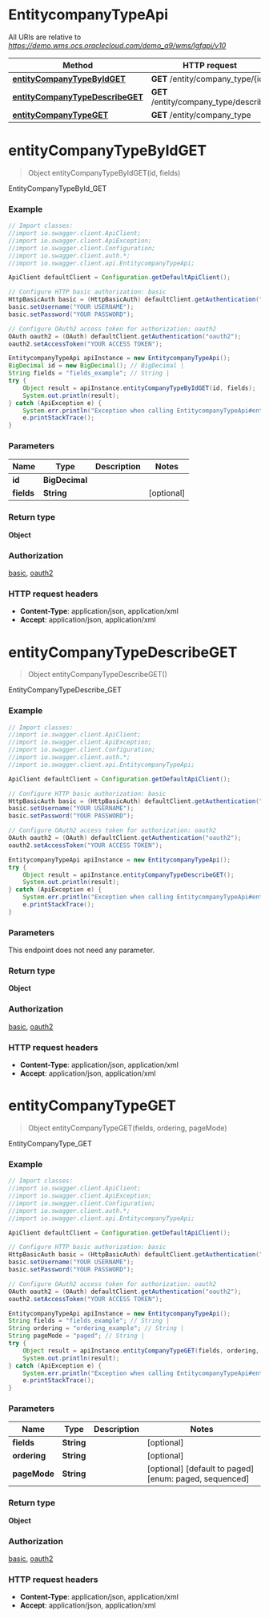 # EntitycompanyTypeApi

All URIs are relative to *https://demo.wms.ocs.oraclecloud.com/demo_a9/wms/lgfapi/v10*

Method | HTTP request | Description
------------- | ------------- | -------------
[**entityCompanyTypeByIdGET**](EntitycompanyTypeApi.md#entityCompanyTypeByIdGET) | **GET** /entity/company_type/{id} | EntityCompanyTypeById_GET
[**entityCompanyTypeDescribeGET**](EntitycompanyTypeApi.md#entityCompanyTypeDescribeGET) | **GET** /entity/company_type/describe | EntityCompanyTypeDescribe_GET
[**entityCompanyTypeGET**](EntitycompanyTypeApi.md#entityCompanyTypeGET) | **GET** /entity/company_type | EntityCompanyType_GET


<a name="entityCompanyTypeByIdGET"></a>
# **entityCompanyTypeByIdGET**
> Object entityCompanyTypeByIdGET(id, fields)

EntityCompanyTypeById_GET



### Example
```java
// Import classes:
//import io.swagger.client.ApiClient;
//import io.swagger.client.ApiException;
//import io.swagger.client.Configuration;
//import io.swagger.client.auth.*;
//import io.swagger.client.api.EntitycompanyTypeApi;

ApiClient defaultClient = Configuration.getDefaultApiClient();

// Configure HTTP basic authorization: basic
HttpBasicAuth basic = (HttpBasicAuth) defaultClient.getAuthentication("basic");
basic.setUsername("YOUR USERNAME");
basic.setPassword("YOUR PASSWORD");

// Configure OAuth2 access token for authorization: oauth2
OAuth oauth2 = (OAuth) defaultClient.getAuthentication("oauth2");
oauth2.setAccessToken("YOUR ACCESS TOKEN");

EntitycompanyTypeApi apiInstance = new EntitycompanyTypeApi();
BigDecimal id = new BigDecimal(); // BigDecimal | 
String fields = "fields_example"; // String | 
try {
    Object result = apiInstance.entityCompanyTypeByIdGET(id, fields);
    System.out.println(result);
} catch (ApiException e) {
    System.err.println("Exception when calling EntitycompanyTypeApi#entityCompanyTypeByIdGET");
    e.printStackTrace();
}
```

### Parameters

Name | Type | Description  | Notes
------------- | ------------- | ------------- | -------------
 **id** | **BigDecimal**|  |
 **fields** | **String**|  | [optional]

### Return type

**Object**

### Authorization

[basic](../README.md#basic), [oauth2](../README.md#oauth2)

### HTTP request headers

 - **Content-Type**: application/json, application/xml
 - **Accept**: application/json, application/xml

<a name="entityCompanyTypeDescribeGET"></a>
# **entityCompanyTypeDescribeGET**
> Object entityCompanyTypeDescribeGET()

EntityCompanyTypeDescribe_GET



### Example
```java
// Import classes:
//import io.swagger.client.ApiClient;
//import io.swagger.client.ApiException;
//import io.swagger.client.Configuration;
//import io.swagger.client.auth.*;
//import io.swagger.client.api.EntitycompanyTypeApi;

ApiClient defaultClient = Configuration.getDefaultApiClient();

// Configure HTTP basic authorization: basic
HttpBasicAuth basic = (HttpBasicAuth) defaultClient.getAuthentication("basic");
basic.setUsername("YOUR USERNAME");
basic.setPassword("YOUR PASSWORD");

// Configure OAuth2 access token for authorization: oauth2
OAuth oauth2 = (OAuth) defaultClient.getAuthentication("oauth2");
oauth2.setAccessToken("YOUR ACCESS TOKEN");

EntitycompanyTypeApi apiInstance = new EntitycompanyTypeApi();
try {
    Object result = apiInstance.entityCompanyTypeDescribeGET();
    System.out.println(result);
} catch (ApiException e) {
    System.err.println("Exception when calling EntitycompanyTypeApi#entityCompanyTypeDescribeGET");
    e.printStackTrace();
}
```

### Parameters
This endpoint does not need any parameter.

### Return type

**Object**

### Authorization

[basic](../README.md#basic), [oauth2](../README.md#oauth2)

### HTTP request headers

 - **Content-Type**: application/json, application/xml
 - **Accept**: application/json, application/xml

<a name="entityCompanyTypeGET"></a>
# **entityCompanyTypeGET**
> Object entityCompanyTypeGET(fields, ordering, pageMode)

EntityCompanyType_GET



### Example
```java
// Import classes:
//import io.swagger.client.ApiClient;
//import io.swagger.client.ApiException;
//import io.swagger.client.Configuration;
//import io.swagger.client.auth.*;
//import io.swagger.client.api.EntitycompanyTypeApi;

ApiClient defaultClient = Configuration.getDefaultApiClient();

// Configure HTTP basic authorization: basic
HttpBasicAuth basic = (HttpBasicAuth) defaultClient.getAuthentication("basic");
basic.setUsername("YOUR USERNAME");
basic.setPassword("YOUR PASSWORD");

// Configure OAuth2 access token for authorization: oauth2
OAuth oauth2 = (OAuth) defaultClient.getAuthentication("oauth2");
oauth2.setAccessToken("YOUR ACCESS TOKEN");

EntitycompanyTypeApi apiInstance = new EntitycompanyTypeApi();
String fields = "fields_example"; // String | 
String ordering = "ordering_example"; // String | 
String pageMode = "paged"; // String | 
try {
    Object result = apiInstance.entityCompanyTypeGET(fields, ordering, pageMode);
    System.out.println(result);
} catch (ApiException e) {
    System.err.println("Exception when calling EntitycompanyTypeApi#entityCompanyTypeGET");
    e.printStackTrace();
}
```

### Parameters

Name | Type | Description  | Notes
------------- | ------------- | ------------- | -------------
 **fields** | **String**|  | [optional]
 **ordering** | **String**|  | [optional]
 **pageMode** | **String**|  | [optional] [default to paged] [enum: paged, sequenced]

### Return type

**Object**

### Authorization

[basic](../README.md#basic), [oauth2](../README.md#oauth2)

### HTTP request headers

 - **Content-Type**: application/json, application/xml
 - **Accept**: application/json, application/xml

